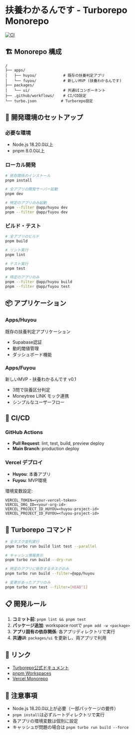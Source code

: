 # 扶養わかるんです - Turborepo Monorepo

[![CI](https://github.com/[your-username]/huyou-wakarundesu/workflows/CI/badge.svg)](https://github.com/[your-username]/huyou-wakarundesu/actions)

## 🏗️ Monorepo 構成

```
/
├── apps/
│   ├── huyou/            # 既存の扶養判定アプリ
│   └── fuyou/            # 新しいMVP (扶養わかるんです)
├── packages/
│   └── ui/               # 共通UIコンポーネント
├── .github/workflows/    # CI/CD設定
└── turbo.json           # Turborepo設定
```

## 🚀 開発環境のセットアップ

### 必要な環境
- Node.js 18.20.0以上
- pnpm 8.0.0以上

### ローカル開発

```bash
# 依存関係のインストール
pnpm install

# 全アプリの開発サーバー起動
pnpm dev

# 特定のアプリのみ起動
pnpm --filter @app/huyou dev
pnpm --filter @app/fuyou dev
```

### ビルド・テスト

```bash
# 全アプリのビルド
pnpm build

# リント実行
pnpm lint

# テスト実行
pnpm test

# 特定のアプリのみ
pnpm --filter @app/huyou build
pnpm --filter @app/fuyou test
```

## 📦 アプリケーション

### Apps/Huyou
既存の扶養判定アプリケーション
- Supabase認証
- 動的閾値管理
- ダッシュボード機能

### Apps/Fuyou  
新しいMVP - 扶養わかるんです v0.1
- 3問で扶養区分判定
- Moneytree LINK モック連携
- シンプルなユーザーフロー

## 🔧 CI/CD

### GitHub Actions
- **Pull Request**: lint, test, build, preview deploy
- **Main Branch**: production deploy

### Vercel デプロイ
- **Huyou**: 本番アプリ
- **Fuyou**: MVP環境

環境変数設定:
```
VERCEL_TOKEN=<your-vercel-token>
VERCEL_ORG_ID=<your-org-id>
VERCEL_PROJECT_ID_HUYOU=<huyou-project-id>
VERCEL_PROJECT_ID_FUYOU=<fuyou-project-id>
```

## 🎯 Turborepo コマンド

```bash
# 全タスク並列実行
pnpm turbo run build lint test --parallel

# キャッシュ情報表示
pnpm turbo run build --dry-run

# 特定のアプリに依存するタスクのみ
pnpm turbo run build --filter=@app/huyou

# 変更があったアプリのみ
pnpm turbo run test --filter=[HEAD^1]
```

## 📋 開発ルール

1. **コミット前**: `pnpm lint && pnpm test`
2. **パッケージ追加**: workspace rootで `pnpm add -w <package>`
3. **アプリ固有の依存関係**: 各アプリディレクトリで実行
4. **共通UI**: `packages/ui` を更新し、両アプリで利用

## 🔗 リンク

- [Turborepo公式ドキュメント](https://turbo.build/repo/docs)
- [pnpm Workspaces](https://pnpm.io/workspaces)
- [Vercel Monorepo](https://vercel.com/docs/concepts/git/monorepos)

## 🚨 注意事項

- Node.js 18.20.0以上が必要（一部パッケージの要件）
- `pnpm install`は必ずルートディレクトリで実行
- 各アプリの環境変数は個別に設定
- キャッシュが問題の場合は `pnpm turbo run build --force`